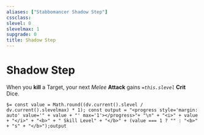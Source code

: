 ```yaml
---
aliases: ["Stabbomancer Shadow Step"]
cssclass: 
slevel: 0
slevelmax: 1
supgrade: 0
title: Shadow Step
---
```


# Shadow Step
When you **kill** a Target, your next *Melee* **Attack** gains *`=this.slevel`* **Crit** Dice.

`$= const value = Math.round((dv.current().slevel / dv.current().slevelmax) * 1); const output = "<progress style='margin: auto' value='" + value + "' max='1'></progress>"+ "\n" + "<i>" + value + "</i>" + "<b>" + " Skill Level" + "</b>" + (value === 1 ? "" : "<b>" + "s" + "</b>");output`
